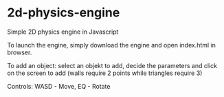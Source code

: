 # 2d-physics-engine
Simple 2D physics engine in Javascript

To launch the engine, simply download the engine and open index.html in browser.

To add an object: select an objekt to add, decide the parameters and click on the screen to add (walls require 2 points while triangles require 3)

Controls:
WASD - Move,
EQ - Rotate
